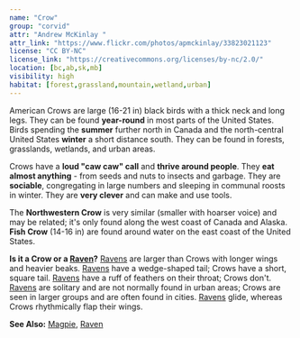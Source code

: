 ```yaml
---
name: "Crow"
group: "corvid"
attr: "Andrew McKinlay "
attr_link: "https://www.flickr.com/photos/apmckinlay/33823021123"
license: "CC BY-NC"
license_link: "https://creativecommons.org/licenses/by-nc/2.0/"
location: [bc,ab,sk,mb]
visibility: high
habitat: [forest,grassland,mountain,wetland,urban]
---
```

American Crows are large (16-21 in) black birds with a thick neck and long legs. They can be found **year-round** in most parts of the United States. Birds spending the **summer** further north in Canada and the north-central United States **winter** a short distance south. They can be found in forests, grasslands, wetlands, and urban areas.

Crows have a **loud "caw caw" call** and **thrive around people**. They **eat almost anything** - from seeds and nuts to insects and garbage. They are **sociable**, congregating in large numbers and sleeping in communal roosts in winter. They are **very clever** and can make and use tools.

The **Northwestern Crow** is very similar (smaller with hoarser voice) and may be related; it's only found along the west coast of Canada and Alaska. **Fish Crow** (14-16 in) are found around water on the east coast of the United States.

**Is it a Crow or a [Raven](/birds/raven)?** [Ravens](/birds/raven) are larger than Crows with longer wings and heavier beaks. [Ravens](/birds/raven) have a wedge-shaped tail; Crows have a short, square tail. [Ravens](/birds/raven) have a ruff of feathers on their throat; Crows don't. [Ravens](/birds/raven) are solitary and are not normally found in urban areas; Crows are seen in larger groups and are often found in cities. [Ravens](/birds/raven) glide, whereas Crows rhythmically flap their wings.

<!-- generated, do not edit -->
**See Also:**
[Magpie](/birds/magpie),
[Raven](/birds/raven)
